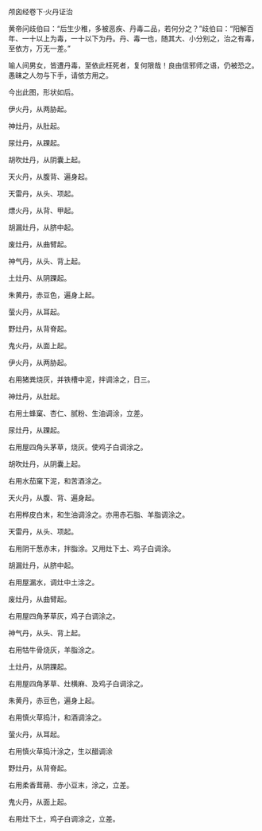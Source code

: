 颅囟经卷下·火丹证治

黄帝问歧伯曰：“后生少稚，多被恶疾、丹毒二品，若何分之？”歧伯曰：“阳解百年、一十以上为毒，一十以下为丹。丹、毒一也，随其大、小分别之，治之有毒，至依方，万无一差。”

喻人间男女，皆遭丹毒，至依此枉死者，复何限哉！良由信邪师之语，仍被恐之。愚昧之人勿与下手，请依方用之。

今出此图，形状如后。

伊火丹，从两胁起。

神灶丹，从肚起。

尿灶丹，从踝起。

胡吹灶丹，从阴囊上起。

天火丹，从腹背、遍身起。

天雷丹，从头、项起。

熛火丹，从背、甲起。

胡漏灶丹，从脐中起。

废灶丹，从曲臂起。

神气丹，从头、背上起。

土灶丹、从阴踝起。

朱黄丹，赤豆色，遍身上起。

萤火丹，从耳起。

野灶丹，从背脊起。

鬼火丹，从面上起。

伊火丹，从两胁起。

右用猪粪烧灰，并铁槽中泥，拌调涂之，日三。

神灶丹，从肚起。

右用土蜂窠、杏仁、腻粉、生油调涂，立差。

尿灶丹，从踝起。

右用屋四角头茅草，烧灰。使鸡子白调涂之。

胡吹灶丹，从阴囊上起。

右用水茄窠下泥，和苦酒涂之。

天火丹，从腹、背、遍身起。

右用桦皮白末，和生油调涂之。亦用赤石脂、羊脂调涂之。

天雷丹，从头、项起。

右用阴干葱赤末，拌脂涂。又用灶下土、鸡子白调涂。

胡漏灶丹，从脐中起。

右用屋漏水，调灶中土涂之。

废灶丹，从曲臂起。

右用屋四角茅草灰，鸡子白调涂之。

神气丹，从头、背上起。

右用牯牛骨烧灰，羊脂涂之。

土灶丹，从阴踝起。

右用屋四角茅草、灶横麻、及鸡子白调涂之。

朱黄丹，赤豆色，遍身上起。

右用慎火草捣汁，和酒调涂之。

萤火丹，从耳起。

右用慎火草捣汁涂之，生以醋调涂

野灶丹，从背脊起。

右用柔香茸蒴、赤小豆末，涂之，立差。

鬼火丹，从面上起。

右用灶下土，鸡子白调涂之，立差。

